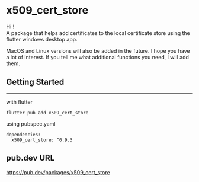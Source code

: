 # x509_cert_store

Hi !  
A package that helps add certificates to the local certificate store using the flutter windows desktop app.

MacOS and Linux versions will also be added in the future. I hope you have a lot of interest. If you tell me what additional functions you need, I will add them.


## Getting Started
---

with flutter

```
flutter pub add x509_cert_store
```
using pubspec.yaml
```
dependencies:
  x509_cert_store: ^0.9.3
```

## pub.dev URL

https://pub.dev/packages/x509_cert_store